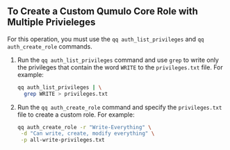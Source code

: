 ## To Create a Custom Qumulo Core Role with Multiple Privieleges
For this operation, you must use the `qq auth_list_privileges` and `qq auth_create_role` commands.

1. Run the `qq auth_list_privileges` command and use `grep` to write only the privileges that contain the word `WRITE` to the `privileges.txt` file. For example:

   ```bash
   qq auth_list_privileges | \
     grep WRITE > privileges.txt
   ```

2. Run the `qq auth_create_role` command and specify the `privileges.txt` file to create a custom role. For example:

   ```bash
   qq auth_create_role -r "Write-Everything" \
    -d "Can write, create, modify everything" \
    -p all-write-privileges.txt
   ```
